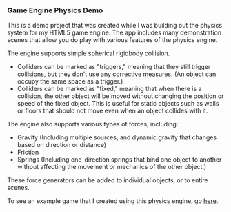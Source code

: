 ### Game Engine Physics Demo

This is a demo project that was created while I was building out the physics
system for my HTML5 game engine. The app includes many demonstration scenes
that allow you do play with various features of the physics engine.

The engine supports simple spherical rigidbody collision.

- Colliders can be marked as "triggers," meaning that they still trigger collisions,
  but they don't use any corrective measures. (An object can occupy the same space
  as a trigger.)
- Colliders can be marked as "fixed," meaning that when there is a collision,
  the other object will be moved without changing the position or speed of the fixed
  object. This is useful for static objects such as walls or floors that should
  not move even when an object collides with it.

The engine also supports various types of forces, including:

- Gravity (Including multiple sources, and dynamic gravity that changes based on
  direction or distance)
- Friction
- Springs (Including one-direction springs that bind one object to another without
  affecting the movement or mechanics of the other object.)

These force generators can be added to individual objects, or to entire scenes.

To see an example game that I created using this physics engine,
go [here][physics_game].

[physics_game]: /project/boulder-physics-game
